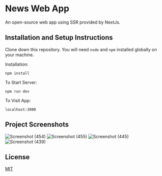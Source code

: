 # News Web App

An open-source web app using SSR provided by NextJs.

## Installation and Setup Instructions

Clone down this repository. You will need `node` and `npm` installed globally on your machine.  

Installation:

`npm install`   

To Start Server:

`npm run dev`  

To Visit App:

`localhost:3000`  

## Project Screenshots

![Screenshot (454)](https://user-images.githubusercontent.com/76770827/126911876-05f9c193-ae6e-4727-a397-8e85ea2a69b4.png)
![Screenshot (455)](https://user-images.githubusercontent.com/76770827/126911845-9607cb94-5782-4754-adbb-9218c025f20f.png)
![Screenshot (445)](https://user-images.githubusercontent.com/76770827/126911846-211006d2-9c13-494a-8bcd-f0cd0d5e8910.png)
![Screenshot (439)](https://user-images.githubusercontent.com/76770827/126911848-7b8f94fe-63f3-4e01-83da-cbf7d917024d.png)

## License
[MIT](https://choosealicense.com/licenses/mit/)
